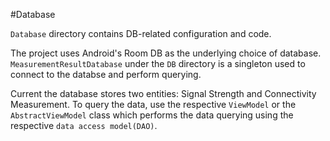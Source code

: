 #Database

`Database` directory contains DB-related configuration and code. 

The project uses Android's Room DB as the underlying choice of database. `MeasurementResultDatabase` under the `DB` directory is a singleton used to connect to the databse and perform querying.

Current the database stores two entities: Signal Strength and Connectivity Measurement.
To query the data, use the respective `ViewModel` or the `AbstractViewModel` class which performs the data querying using the respective `data access model(DAO)`.
